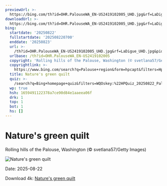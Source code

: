 ```yaml
---
previewUrl: >-
  https://bing.com/th?id=OHR.PalouseWA_EN-US2419102005_UHD.jpg&rf=LaDigue_UHD.jpg&pid=hp&w=1024&h=576&rs=1&c=4
downloadUrl: >-
  https://bing.com/th?id=OHR.PalouseWA_EN-US2419102005_UHD.jpg&rf=LaDigue_UHD.jpg&pid=hp&w=3840&h=2160&rs=1&c=4
bing:
  startdate: '20250822'
  fullstartdate: '202508220700'
  enddate: '20250823'
  url: >-
    /th?id=OHR.PalouseWA_EN-US2419102005_UHD.jpg&rf=LaDigue_UHD.jpg&pid=hp&w=3840&h=2160&rs=1&c=4
  urlbase: /th?id=OHR.PalouseWA_EN-US2419102005
  copyright: 'Rolling hills of the Palouse, Washington (© svetlana57/Getty Images)'
  copyrightlink: >-
    https://www.bing.com/search?q=Palouse+region&form=hpcapt&filters=HpDate%3a%2220250822_0700%22
  title: Nature's green quilt
  quiz: >-
    /search?q=Bing+homepage+quiz&filters=WQOskey:%22HPQuiz_20250822_PalouseWA%22&FORM=HPQUIZ
  wp: true
  hsh: 1659491122378a7ce90d84e1aaeea06f
  drk: 1
  top: 1
  bot: 1
  hs: []
---
```

# Nature's green quilt

Rolling hills of the Palouse, Washington (© svetlana57/Getty Images)

![Nature's green quilt](https://bing.com/th?id=OHR.PalouseWA_EN-US2419102005_UHD.jpg&rf=LaDigue_UHD.jpg&pid=hp&w=1024&h=576&rs=1&c=4)

Date: 2025-08-22

Download 4k: [Nature's green quilt](https://bing.com/th?id=OHR.PalouseWA_EN-US2419102005_UHD.jpg&rf=LaDigue_UHD.jpg&pid=hp&w=3840&h=2160&rs=1&c=4)
